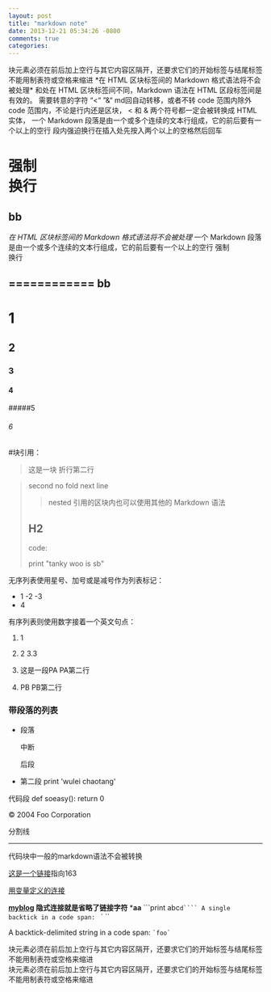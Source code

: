 ```yaml
---
layout: post
title: "markdown note"
date: 2013-12-21 05:34:26 -0800
comments: true
categories: 
---
```


<div>
块元素必须在前后加上空行与其它内容区隔开，还要求它们的开始标签与结尾标签不能用制表符或空格来缩进
*在 HTML 区块标签间的 Markdown 格式语法将不会被处理*
和处在 HTML 区块标签间不同，Markdown 语法在 HTML 区段标签间是有效的。
需要转意的字符 “<“ ”&“  md回自动转移，或者不转 code 范围内除外
code 范围内，不论是行内还是区块， < 和 & 两个符号都一定会被转换成 HTML 实体，
一个 Markdown 段落是由一个或多个连续的文本行组成，它的前后要有一个以上的空行
段内强迫换行在插入处先按入两个以上的空格然后回车

强制  
换行
============
bb
--------
</div>

*在 HTML 区块标签间的 Markdown 格式语法将不会被处理*
一个 Markdown 段落是由一个或多个连续的文本行组成，它的前后要有一个以上的空行
强制  
换行

============
bb
--------

# 1
## 2
### 3
#### 4
#####5
###### 6

#块引用：
>这是一块
折行第二行

>second  no fold
> next line
>> nested
>引用的区块内也可以使用其他的 Markdown 语法
>## H2
>code:
>
>  print "tanky woo is sb"

无序列表使用星号、加号或是减号作为列表标记：

- 1
-2
-3
- 4

有序列表则使用数字接着一个英文句点：
1. 1
2. 2
3.3

1.   这是一段PA
PA第二行
2. PB
PB第二行

### 带段落的列表
*   段落

    中断

    后段

*   第二段
        print 'wulei chaotang'

代码段
    def soeasy():
        return 0

   <div class="footer">
           &copy; 2004 Foo Corporation
   </div>

 分割线
 - - - 
代码块中一般的markdown语法不会被转换

[这是一个链接](http://www.163.com "title")指向163

[用变量定义的连接][myblog]

[myblog]: http://zhentuy.github.io/ "github博客地址"

**[myblog][] 隐式连接就是省略了链接字符**
\***aa**
```print abc``d````
A single backtick in a code span: `` ` ``

A backtick-delimited string in a code span: `` `foo` ``
<div>
块元素必须在前后加上空行与其它内容区隔开，还要求它们的开始标签与结尾标签不能用制表符或空格来缩进
</div>
<div>
块元素必须在前后加上空行与其它内容区隔开，还要求它们的开始标签与结尾标签不能用制表符或空格来缩进
</div>
